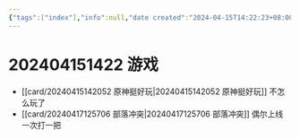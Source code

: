 ```yaml
---
{"tags":["index"],"info":null,"date created":"2024-04-15T14:22:23+08:00","date modified":"2024-04-18T13:38:02+08:00","dg-publish":true,"aliases":[],"permalink":"/000 Topic Index/202404151422 游戏/","dgPassFrontmatter":true,"noteIcon":"2","created":"2024-04-15T14:22:23+08:00","updated":"2024-04-18T13:38:02+08:00"}
---
```



# 202404151422 游戏

- [[card/20240415142052 原神挺好玩\|20240415142052 原神挺好玩]] 不怎么玩了
- [[card/20240417125706 部落冲突\|20240417125706 部落冲突]] 偶尔上线一次打一把
